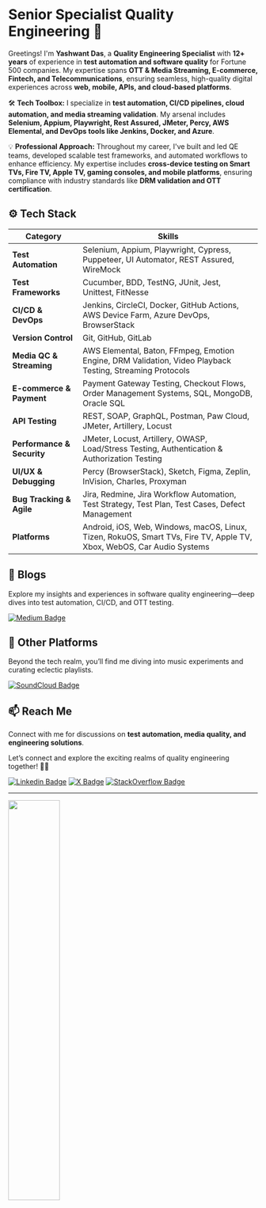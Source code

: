 # Senior Specialist Quality Engineering 🦾

Greetings! I'm **Yashwant Das**, a **Quality Engineering Specialist** with **12+ years** of experience in **test automation and software quality** for Fortune 500 companies. My expertise spans **OTT & Media Streaming, E-commerce, Fintech, and Telecommunications**, ensuring seamless, high-quality digital experiences across **web, mobile, APIs, and cloud-based platforms**.

🛠️ **Tech Toolbox:** I specialize in **test automation, CI/CD pipelines, cloud automation, and media streaming validation**. My arsenal includes **Selenium, Appium, Playwright, Rest Assured, JMeter, Percy, AWS Elemental, and DevOps tools like Jenkins, Docker, and Azure**.

💡 **Professional Approach:** Throughout my career, I've built and led QE teams, developed scalable test frameworks, and automated workflows to enhance efficiency. My expertise includes **cross-device testing on Smart TVs, Fire TV, Apple TV, gaming consoles, and mobile platforms**, ensuring compliance with industry standards like **DRM validation and OTT certification**.

## ⚙️ Tech Stack  

| **Category**              | **Skills**                                                                                                      |
|---------------------------|----------------------------------------------------------------------------------------------------------------|
| **Test Automation**       | Selenium, Appium, Playwright, Cypress, Puppeteer, UI Automator, REST Assured, WireMock                        |
| **Test Frameworks**       | Cucumber, BDD, TestNG, JUnit, Jest, Unittest, FitNesse                                                        |
| **CI/CD & DevOps**        | Jenkins, CircleCI, Docker, GitHub Actions, AWS Device Farm, Azure DevOps, BrowserStack                        |
| **Version Control**       | Git, GitHub, GitLab                                                                                            |
| **Media QC & Streaming**  | AWS Elemental, Baton, FFmpeg, Emotion Engine, DRM Validation, Video Playback Testing, Streaming Protocols     |
| **E-commerce & Payment**  | Payment Gateway Testing, Checkout Flows, Order Management Systems, SQL, MongoDB, Oracle SQL                   |
| **API Testing**           | REST, SOAP, GraphQL, Postman, Paw Cloud, JMeter, Artillery, Locust                                             |
| **Performance & Security**| JMeter, Locust, Artillery, OWASP, Load/Stress Testing, Authentication & Authorization Testing                   |
| **UI/UX & Debugging**     | Percy (BrowserStack), Sketch, Figma, Zeplin, InVision, Charles, Proxyman                                      |
| **Bug Tracking & Agile**  | Jira, Redmine, Jira Workflow Automation, Test Strategy, Test Plan, Test Cases, Defect Management               |
| **Platforms**             | Android, iOS, Web, Windows, macOS, Linux, Tizen, RokuOS, Smart TVs, Fire TV, Apple TV, Xbox, WebOS, Car Audio Systems |

## 📝 Blogs

Explore my insights and experiences in software quality engineering—deep dives into test automation, CI/CD, and OTT testing.

[![Medium Badge](https://img.shields.io/badge/Medium-12100E?style=for-the-badge&logo=medium&logoColor=white)](https://medium.com/@yashwant-das/)

## 🎵 Other Platforms

Beyond the tech realm, you’ll find me diving into music experiments and curating eclectic playlists.

[![SoundCloud Badge](https://img.shields.io/badge/SoundCloud-FF3300?style=for-the-badge&logo=soundcloud&logoColor=white)](https://soundcloud.com/yash3x)

## 📫 Reach Me

Connect with me for discussions on **test automation, media quality, and engineering solutions**.

Let’s connect and explore the exciting realms of quality engineering together! 🤝🚀

[![Linkedin Badge](https://img.shields.io/badge/LinkedIn-0077B5?style=for-the-badge&logo=linkedin&logoColor=white)](https://www.linkedin.com/in/yashwant-das/)
[![X Badge](https://img.shields.io/badge/X-@mypixelquest-1DA1F2?style=for-the-badge&logo=x&logoColor=white)](https://x.com/mypixelquest)
[![StackOverflow Badge](https://img.shields.io/badge/Stack%20Overflow-F58025?style=for-the-badge&logo=Stack%20Overflow&logoColor=white)](https://stackoverflow.com/users/6400953/yash)

---

<img align='left' width=45.5% src="https://github-readme-stats.vercel.app/api?username=yashwant-das&show_icons=true">
